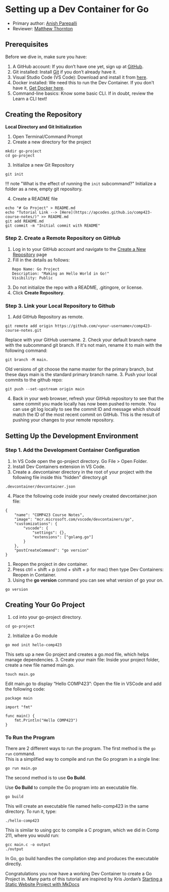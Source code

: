 # Setting up a Dev Container for Go

* Primary author: [Anish Parepalli](https://github.com/apcodes)
* Reviewer: [Matthew Thornton](https://github.com/mthornton1133)

## Prerequisites
Before we dive in, make sure you have:

1. A GitHub account: If you don’t have one yet, sign up at [GitHub](https://github.com/).
2. Git installed: Install [Git](https://git-scm.com/book/en/v2/Getting-Started-Installing-Git) if you don’t already have it.
3. Visual Studio Code (VS Code): Download and install it from [here](https://code.visualstudio.com/).
4. Docker installed: We need this to run the Dev Container. If you don't have it, [Get Docker here](https://www.docker.com/products/docker-desktop).
5. Command-line basics: Know some basic CLI.  If in doubt, review the Learn a CLI text!


## Creating the Repository
**Local Directory and Git Initialization**  

1. Open Terminal/Command Prompt  
2. Create a new directory for the project
```
mkdir go-project
cd go-project
```
3. Initialize a new Git Repository 
```
git init
```
!!! note "What is the effect of running the ```init``` subcommand?"
    Initialize a folder as a new, empty git repository. 

4. Create a README file 
```
echo "# Go Project" > README.md
echo "Tutorial Link --> [Here](https://apcodes.github.io/comp423-course-notes/)" >> README.md
git add README.md
git commit -m "Initial commit with README"
``` 
### Step 2. Create a Remote Repository on GitHub
1. Log in to your GitHub account and navigate to the [Create a New Repository](https://github.com/new) page
2. Fill in the details as follows:   
```
   Repo Name: Go Project   
   Description: "Making an Hello World in Go!"  
   Visibility: Public 
```
3. Do not initialize the repo with a README, .gitingore, or license. 
4. Click **Create Repository**. 

### Step 3. Link your Local Repository to Github
1. Add GitHub Repository as remote.
```
git remote add origin https://github.com/<your-username>/comp423-course-notes.git
```
Replace <your-username> with your GitHub username. 
2. Check your default branch name with the subcommand git branch. If it's not main, rename it to main with the following command: 
```
git branch -M main. 
```
Old versions of git choose the name master for the primary branch, but these days main is the standard primary branch name.
3. Push your local commits to the github repo:
```
git push --set-upstream origin main
```  
     
4. Back in your web browser, refresh your GitHub repository to see that the same commit you made locally has now been pushed to remote. You can use git log locally to see the commit ID and message which should match the ID of the most recent commit on GitHub. This is the result of pushing your changes to your remote repository.

 
## Setting Up the Development Environment

### Step 1. Add the Development Container Configuration
1. In VS Code open the go-project directory. Go  File > Open Folder.
2. Install Dev Containers extension in VS Code. 
3. Create a .devcontainer directory in the root of your project with the following file inside this “hidden” directory.git    
```
.devcontainer/devcontainer.json
```
4. Place the following code inside your newly created devcontainer.json file:
```
{
    "name": "COMP423 Course Notes",
    "image": "mcr.microsoft.com/vscode/devcontainers/go",
    "customizations": {
        "vscode": {
            "settings": {},
            "extensions": ["golang.go"]
        }
    },
    "postCreateCommand": "go version"
}
```
1. Reopen the project in dev container.    
2. Press ctrl + shift + p (cmd + shift + p for mac) then type Dev Containers: Reopen in Container.   
3. Using the **go version** command you can see what version of go your on.
```
go version
```

## Creating Your Go Project
1. cd into your go-project directory.
```
cd go-project
```
2. Initialize a Go module
```
go mod init hello-comp423
```
This sets up a new Go project and creates a go.mod file, which helps manage dependencies.
3. Create your main file: Inside your project folder, create a new file named main.go.
```
touch main.go
```
Edit main.go to display “Hello COMP423”: Open the file in VSCode and add the following code:
```
package main

import "fmt"

func main() {
    fmt.Println("Hello COMP423")
}
```

### To Run the Program
There are 2 different ways to run the program. The first method is the ```go run``` command.   
This is a simplified way to compile and run the Go program in a single line:
```
go run main.go
```

The second method is to use **Go Build**.   

Use **Go Build** to compile the Go program into an executable file.
```
go build
```
This will create an executable file named hello-comp423 in the same directory. To run it, type:
```
./hello-comp423
```

This is similar to using gcc to compile a C program, which we did in Comp 211, where you would run:

```
gcc main.c -o output
./output
```
In Go, go build handles the compilation step and produces the executable directly.

Congratulations you now have a working Dev Container to create a Go Project in.
Many parts of this tutorial are inspired by Kris Jordan’s [Starting a Static Website Project with MkDocs](https://comp423-25s.github.io/resources/MkDocs/tutorial/#what-is-a-development-dev-container)
